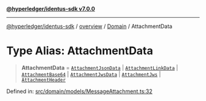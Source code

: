 [**@hyperledger/identus-sdk v7.0.0**](../../../../README.md)

***

[@hyperledger/identus-sdk](../../../../README.md) / [overview](../../../README.md) / [Domain](../README.md) / AttachmentData

# Type Alias: AttachmentData

> **AttachmentData** = [`AttachmentJsonData`](AttachmentJsonData.md) \| [`AttachmentLinkData`](../interfaces/AttachmentLinkData.md) \| [`AttachmentBase64`](../interfaces/AttachmentBase64.md) \| [`AttachmentJwsData`](../interfaces/AttachmentJwsData.md) \| [`AttachmentJws`](../interfaces/AttachmentJws.md) \| [`AttachmentHeader`](../interfaces/AttachmentHeader.md)

Defined in: [src/domain/models/MessageAttachment.ts:32](https://github.com/hyperledger/identus-edge-agent-sdk-ts/blob/96423ee84b124a31ce63036d9d623d1cb73a13c2/src/domain/models/MessageAttachment.ts#L32)
